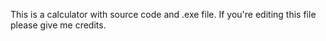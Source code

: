 This is a calculator with source code and .exe file.
If you're editing this file please give me credits.

